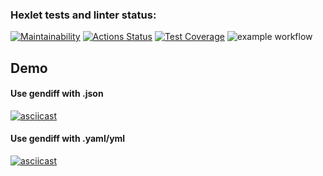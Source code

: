 ### Hexlet tests and linter status:
[![Maintainability](https://api.codeclimate.com/v1/badges/aefe9278193b1024f81d/maintainability)](https://codeclimate.com/github/Ulanof-code/python-project-lvl2/maintainability)
[![Actions Status](https://github.com/Ulanof-code/python-project-lvl2/workflows/hexlet-check/badge.svg)](https://github.com/Ulanof-code/python-project-lvl2/actions)
[![Test Coverage](https://api.codeclimate.com/v1/badges/aefe9278193b1024f81d/test_coverage)](https://codeclimate.com/github/Ulanof-code/python-project-lvl2/test_coverage)
![example workflow](https://github.com/Ulanof-code/python-project-lvl2/actions/workflows/python-package.yml/badge.svg)



## Demo
#### Use gendiff with .json
[![asciicast](https://asciinema.org/a/5EfoOtegxAWJANw0tZDJbIBFP.svg)](https://asciinema.org/a/5EfoOtegxAWJANw0tZDJbIBFP)

#### Use gendiff with .yaml/yml
[![asciicast](https://asciinema.org/a/zPWO8fZSGa6jgboon4lt5giZR.svg)](https://asciinema.org/a/zPWO8fZSGa6jgboon4lt5giZR)
